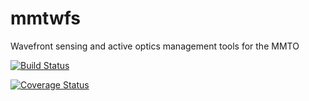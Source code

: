# mmtwfs
Wavefront sensing and active optics management tools for the MMTO

[![Build Status](https://travis-ci.org/MMTObservatory/mmtwfs.svg?branch=master)](https://travis-ci.org/MMTObservatory/mmtwfs.svg?branch=master)

[![Coverage Status](https://coveralls.io/repos/github/MMTObservatory/mmtwfs/badge.svg?branch=master)](https://coveralls.io/github/MMTObservatory/mmtwfs?branch=master)
